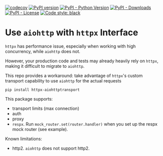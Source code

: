 [![codecov](https://codecov.io/gh/lizeyan/httpx-AIOHttpTransport/graph/badge.svg?token=N0RSAD0V7C)](https://codecov.io/gh/lizeyan/httpx-AIOHttpTransport)
[![PyPI version](https://badge.fury.io/py/httpx-aiohttptransport.svg)](https://badge.fury.io/py/httpx-aiohttptransport)
[![PyPI - Python Version](https://img.shields.io/pypi/pyversions/httpx-aiohttptransport.svg)](https://pypi.org/project/httpx-aiohttptransport/)
[![PyPI - Downloads](https://img.shields.io/pypi/dm/httpx-aiohttptransport.svg)](https://pypi.org/project/httpx-aiohttptransport/)
[![PyPI - License](https://img.shields.io/pypi/l/httpx-aiohttptransport.svg)](https://pypi.org/project/httpx-aiohttptransport/)
[![Code style: black](https://img.shields.io/badge/code%20style-ruff-000000.svg)](https://github.com/astral-sh/ruff)


# Use `aiohttp` with `httpx` Interface

`httpx` has performance issue, especially when working with high concurrency, while `aiohttp` does not.

However, your production code and tests may already heavily rely on `httpx`, making it difficult to migrate to
`aiohttp`.

This repo provides a workaround: take advantage of `httpx`'s custom transport capability to use `aiohttp` for the actual
requests

```shell
pip install httpx-aiohttptransport
```

This package supports:

- transport limits (max connection)
- auth
- proxy
- `respx`. Run `mock_router.set(router.handler)` when you set up the respx mock router (see example). 

Known limitations:

- http2. `aiohttp` does not support http2.
